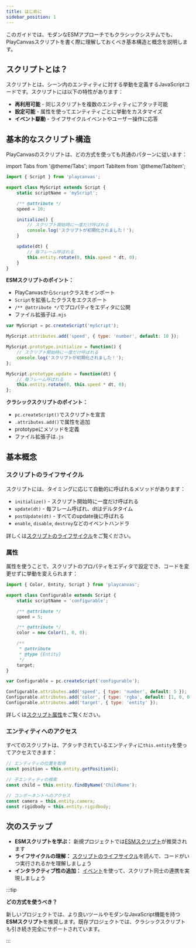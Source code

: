```yaml
---
title: はじめに
sidebar_position: 1
---
```


このガイドでは、モダンなESMアプローチでもクラシックシステムでも、PlayCanvasスクリプトを書く際に理解しておくべき基本構造と概念を説明します。

## スクリプトとは？

スクリプトとは、シーン内のエンティティに対する挙動を定義するJavaScriptコードです。スクリプトには以下の特性があります：

* **再利用可能** - 同じスクリプトを複数のエンティティにアタッチ可能
* **設定可能** - 属性を使ってエンティティごとに挙動をカスタマイズ
* **イベント駆動** - ライフサイクルイベントやユーザー操作に応答

## 基本的なスクリプト構造

PlayCanvasのスクリプトは、どの方式を使っても共通のパターンに従います：

import Tabs from '@theme/Tabs';
import TabItem from '@theme/TabItem';

<Tabs defaultValue="esm" groupId='script-code'>
<TabItem value="esm" label="ESM（推奨）">

```javascript
import { Script } from 'playcanvas';

export class MyScript extends Script {
    static scriptName = 'myScript';

    /** @attribute */
    speed = 10;

    initialize() {
        // スクリプト開始時に一度だけ呼ばれる
        console.log('スクリプトが初期化されました！');
    }

    update(dt) {
        // 毎フレーム呼ばれる
        this.entity.rotate(0, this.speed * dt, 0);
    }
}
```

**ESMスクリプトのポイント：**

* PlayCanvasから`Script`クラスをインポート
* `Script`を拡張したクラスをエクスポート
* `/** @attribute */`でプロパティをエディタに公開
* ファイル拡張子は`.mjs`

</TabItem>
<TabItem value="classic" label="クラシック">

```javascript
var MyScript = pc.createScript('myScript');

MyScript.attributes.add('speed', { type: 'number', default: 10 });

MyScript.prototype.initialize = function() {
    // スクリプト開始時に一度だけ呼ばれる
    console.log('スクリプトが初期化されました！');
};

MyScript.prototype.update = function(dt) {
    // 毎フレーム呼ばれる
    this.entity.rotate(0, this.speed * dt, 0);
};
```

**クラシックスクリプトのポイント：**

* `pc.createScript()`でスクリプトを宣言
* `.attributes.add()`で属性を追加
* prototypeにメソッドを定義
* ファイル拡張子は`.js`

</TabItem>
</Tabs>

## 基本概念

### スクリプトのライフサイクル

スクリプトには、タイミングに応じて自動的に呼ばれるメソッドがあります：

* `initialize()` - スクリプト開始時に一度だけ呼ばれる
* `update(dt)` - 毎フレーム呼ばれ、dtはデルタタイム
* `postUpdate(dt)` - すべてのupdate後に呼ばれる
* `enable`, `disable`, `destroy`などのイベントハンドラ

詳しくは[スクリプトのライフサイクル](./script-lifecycle.md)をご覧ください。

### 属性

属性を使うことで、スクリプトのプロパティをエディタで設定でき、コードを変更せずに挙動を変えられます：

<Tabs defaultValue="esm" groupId='script-code'>
<TabItem value="esm" label="ESM">

```javascript
import { Color, Entity, Script } from 'playcanvas';

export class Configurable extends Script {
    static scriptName = 'configurable';

    /** @attribute */
    speed = 5;

    /** @attribute */
    color = new Color(1, 0, 0);

    /** 
     * @attribute 
     * @type {Entity}
     */
    target;
}
```

</TabItem>
<TabItem value="classic" label="Classic">

```javascript
var Configurable = pc.createScript('configurable');

Configurable.attributes.add('speed', { type: 'number', default: 5 });
Configurable.attributes.add('color', { type: 'rgba', default: [1, 0, 0, 1] });
Configurable.attributes.add('target', { type: 'entity' });
```

</TabItem>
</Tabs>

詳しくは[スクリプト属性](./script-attributes/index.md)をご覧ください。

### エンティティへのアクセス

すべてのスクリプトは、アタッチされているエンティティに`this.entity`を使ってアクセスできます：

```javascript
// エンティティの位置を取得
const position = this.entity.getPosition();

// 子エンティティの検索
const child = this.entity.findByName('ChildName');

// コンポーネントへのアクセス
const camera = this.entity.camera;
const rigidbody = this.entity.rigidbody;
```

## 次のステップ

* **ESMスクリプトを学ぶ：** 新規プロジェクトでは[ESMスクリプト](./esm-scripts.md)が推奨されます
* **ライフサイクルの理解：** [スクリプトのライフサイクル](./script-lifecycle.md)を読んで、コードがいつ実行されるかを理解しましょう
* **インタラクティブ性の追加：** [イベント](./events.md)を使って、スクリプト同士の連携を実現しましょう

:::tip

**どの方式を使うべき？**

新しいプロジェクトでは、より良いツールやモダンなJavaScript機能を持つ**ESMスクリプト**を推奨します。既存プロジェクトでは、クラシックスクリプトも引き続き完全にサポートされています。

:::

